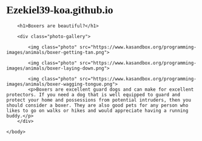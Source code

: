 # Ezekiel39-koa.github.io
<!DOCTYPE html>
<html>
    <head>
        <meta charset="utf-8">
        <title>Spin-off of "Challenge: The boxer model"</title>
        <style>
            body {
                font-family: cursive;
            }
            .photo-gallery {
                background: rgb(255, 254, 217);
                padding:20px;
            }
            .photo {
                width: 200px;
                border:6px ridge black;
                margin:10px;
            }
        </style>
    </head>
    <body>

        <h1>Boxers are beautiful?</h1>
        
        <div class="photo-gallery">
        
            <img class="photo" src="https://www.kasandbox.org/programming-images/animals/boxer-getting-tan.png">
            
            <img class="photo" src="https://www.kasandbox.org/programming-images/animals/boxer-laying-down.png">
            
            <img class="photo" src="https://www.kasandbox.org/programming-images/animals/boxer-wagging-tongue.png">
            <p>Boxers are excellent guard dogs and can make for excellent protectors. If you need a dog that is well equipped to guard and protect your home and possessions from potential intruders, then you should consider a boxer. They are also good pets for any person who likes to go on walks or hikes and would appreciate having a running buddy.</p>
        </div>
        
    </body>
</html>
